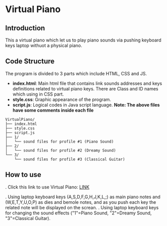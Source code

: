 # Virtual Piano
## Introduction
This a virtual piano which let us to play piano sounds via pushing keyboard keys laptop withuot a physical piano.

## Code Structure
The program is divided to 3 parts which include HTML, CSS and JS.
- **index.html**: Main html file that contains link sounds addresses and keys definitions related to virtual piano keys. There are Class and ID names which using in CSS part.
- **style.css**: Graphic appearance of the program.
- **script.js**: Logical codes in Java script language.
**Note: The above files have some comments inside each file**

```text
VirtualPiano/
├── index.html
├── style.css
├── script.js
├── 1/
│   └── sound files for profile #1 (Piano Sound)
├── 2/
│   └── sound files for profile #2 (Dreamy Sound)
└── 3/
    └── sound files for profile #3 (Classical Guitar)
 ```

## How to use

. Click this link to use Virtual Piano: [LINK ](https://miladtavakkoli.github.io/Piano/)

. Using laptop keyboard keys (A,S,D,F,G,H,J,K,L,;) as main piano notes and (W,E,T,Y,U,O,P) as dies and bemole notes, and as you push each key the related note will be displayed on the screan.
. Using laptop keyboard keys for changing the sound effects ("1"=Piano Sound, "2"=Dreamy Sound, "3"=Classical Guitar).
